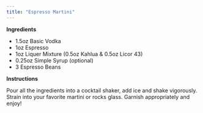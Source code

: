 ```yaml
--- 
title: "Espresso Martini"
---
```


**Ingredients**
- 1.5oz Basic Vodka
- 1oz Espresso
- 1oz Liquer Mixture (0.5oz Kahlua & 0.5oz Licor 43)
- 0.25oz Simple Syrup (optional)
- 3 Espresso Beans

**Instructions**

Pour all the ingredients into a cocktail shaker, add ice and shake vigorously.
Strain into your favorite martini or rocks glass. Garnish appropriately and enjoy!